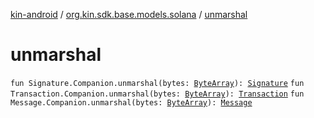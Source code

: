 [kin-android](../index.md) / [org.kin.sdk.base.models.solana](index.md) / [unmarshal](./unmarshal.md)

# unmarshal

`fun Signature.Companion.unmarshal(bytes: `[`ByteArray`](https://kotlinlang.org/api/latest/jvm/stdlib/kotlin/-byte-array/index.html)`): `[`Signature`](-signature/index.md)
`fun Transaction.Companion.unmarshal(bytes: `[`ByteArray`](https://kotlinlang.org/api/latest/jvm/stdlib/kotlin/-byte-array/index.html)`): `[`Transaction`](-transaction/index.md)
`fun Message.Companion.unmarshal(bytes: `[`ByteArray`](https://kotlinlang.org/api/latest/jvm/stdlib/kotlin/-byte-array/index.html)`): `[`Message`](-message/index.md)